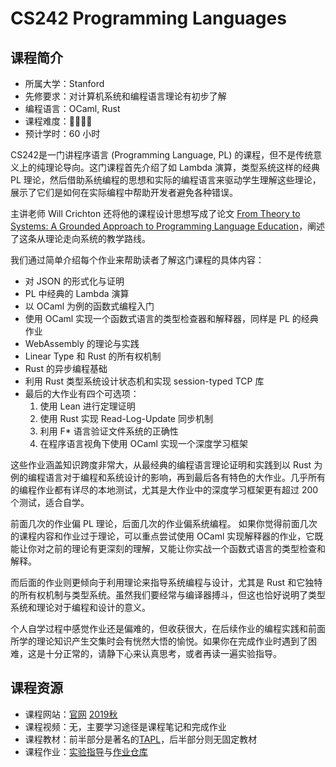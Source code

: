 # CS242 Programming Languages

## 课程简介

- 所属大学：Stanford
- 先修要求：对计算机系统和编程语言理论有初步了解
- 编程语言：OCaml, Rust
- 课程难度：🌟🌟🌟🌟
- 预计学时：60 小时

CS242是一门讲程序语言 (Programming Language, PL) 的课程，但不是传统意义上的纯理论导向。这门课程首先介绍了如 Lambda 演算，类型系统这样的经典 PL 理论，然后借助系统编程的思想和实际的编程语言来驱动学生理解这些理论，展示了它们是如何在实际编程中帮助开发者避免各种错误。

主讲老师 Will Crichton 还将他的课程设计思想写成了论文 [From Theory to Systems: A Grounded Approach to Programming Language Education](https://arxiv.org/abs/1904.06750)，阐述了这条从理论走向系统的教学路线。

我们通过简单介绍每个作业来帮助读者了解这门课程的具体内容：

- 对 JSON 的形式化与证明
- PL 中经典的 Lambda 演算
- 以 OCaml 为例的函数式编程入门
- 使用 OCaml 实现一个函数式语言的类型检查器和解释器，同样是 PL 的经典作业
- WebAssembly 的理论与实践
- Linear Type 和 Rust 的所有权机制
- Rust 的异步编程基础
- 利用 Rust 类型系统设计状态机和实现 session-typed TCP 库
- 最后的大作业有四个可选项：
    1. 使用 Lean 进行定理证明
    2. 使用 Rust 实现 Read-Log-Update 同步机制
    3. 利用 F* 语言验证文件系统的正确性
    4. 在程序语言视角下使用 OCaml 实现一个深度学习框架

这些作业涵盖知识跨度非常大，从最经典的编程语言理论证明和实践到以 Rust 为例的编程语言对于编程和系统设计的影响，再到最后各有特色的大作业。几乎所有的编程作业都有详尽的本地测试，尤其是大作业中的深度学习框架更有超过 200 个测试，适合自学。

前面几次的作业偏 PL 理论，后面几次的作业偏系统编程。
如果你觉得前面几次的课程内容和作业过于理论，可以重点尝试使用 OCaml 实现解释器的作业，它既能让你对之前的理论有更深刻的理解，又能让你实战一个函数式语言的类型检查和解释。

而后面的作业则更倾向于利用理论来指导系统编程与设计，尤其是 Rust 和它独特的所有权机制与类型系统。虽然我们要经常与编译器搏斗，但这也恰好说明了类型系统和理论对于编程和设计的意义。

个人自学过程中感觉作业还是偏难的，但收获很大，在后续作业的编程实践和前面所学的理论知识产生交集时会有恍然大悟的愉悦。如果你在完成作业时遇到了困难，这是十分正常的，请静下心来认真思考，或者再读一遍实验指导。

## 课程资源

- 课程网站：[官网](https://web.stanford.edu/class/cs242/) [2019秋](https://stanford-cs242.github.io/f19/)
- 课程视频：无，主要学习途径是课程笔记和完成作业
- 课程教材：前半部分是著名的[TAPL](https://www.cis.upenn.edu/~bcpierce/tapl/)，后半部分则无固定教材
- 课程作业：[实验指导](https://stanford-cs242.github.io/f19/assignments/)与[作业仓库](https://github.com/stanford-cs242/f19-assignments)
